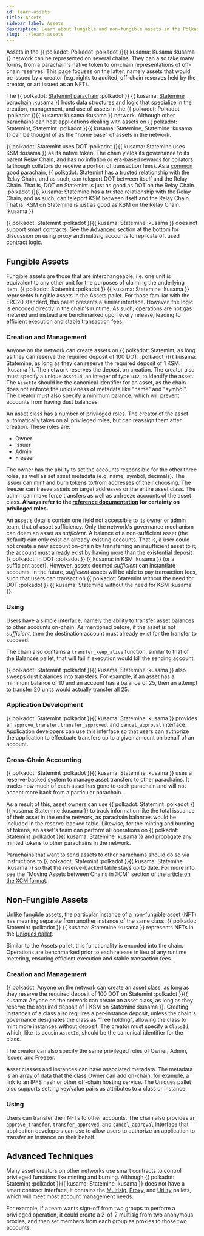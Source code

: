 ```yaml
---
id: learn-assets
title: Assets
sidebar_label: Assets
description: Learn about fungible and non-fungible assets in the Polkadot network.
slug: ../learn-assets
---
```


Assets in the {{ polkadot: Polkadot :polkadot }}{{ kusama: Kusama :kusama }} network can be
represented on several chains. They can also take many forms, from a parachain's native token to
on-chain representations of off-chain reserves. This page focuses on the latter, namely assets that
would be issued by a creator (e.g. rights to audited, off-chain reserves held by the creator, or art
issued as an NFT).

The
{{ polkadot: [Statemint parachain](https://www.parity.io/blog/statemint-generic-assets-chain-proposing-a-common-good-parachain-to-polkadot-governance/) :polkadot }}
{{ kusama: [Statemine parachain](https://www.parity.io/blog/statemint-generic-assets-chain-proposing-a-common-good-parachain-to-polkadot-governance/) :kusama }}
hosts data structures and logic that specialize in the creation, management, and use of assets in
the {{ polkadot: Polkadot :polkadot }}{{ kusama: Kusama :kusama }} network. Although other
parachains can host applications dealing with assets on
{{ polkadot: Statemint, Statemint :polkadot }}{{ kusama: Statemine, Statemine :kusama }} can be
thought of as the "home base" of assets in the network.

{{ polkadot: Statemint uses DOT :polkadot }}{{ kusama: Statemine uses KSM :kusama }} as its native
token. The chain yields its governance to its parent Relay Chain, and has no inflation or era-based
rewards for collators (although collators do receive a portion of transaction fees). As a
[common good parachain](https://polkadot.network/blog/common-good-parachains-an-introduction-to-governance-allocated-parachain-slots/),
{{ polkadot: Statemint
has a trusted relationship with the Relay Chain,
and as such, can teleport DOT between itself and the Relay Chain. That is, DOT on Statemint is
just as good as DOT on the Relay Chain. :polkadot }}{{ kusama: Statemine has a trusted relationship with the Relay Chain,
and as such, can teleport KSM between itself and the Relay Chain. That is, KSM on Statemine is
just as good as KSM on the Relay Chain. :kusama }}

{{ polkadot: Statemint :polkadot }}{{ kusama: Statemine :kusama }} does not support smart
contracts. See the [Advanced](#advanced-techniques) section at the bottom for discussion on using
proxy and multisig accounts to replicate oft used contract logic.

## Fungible Assets

Fungible assets are those that are interchangeable, i.e. one unit is equivalent to any other unit
for the purposes of claiming the underlying item. {{ polkadot: Statemint :polkadot }}
{{ kusama: Statemine :kusama }} represents fungible assets in the Assets pallet. For those familiar
with the ERC20 standard, this pallet presents a similar interface. However, the logic is encoded
directly in the chain's runtime. As such, operations are not gas metered and instead are benchmarked
upon every release, leading to efficient execution and stable transaction fees.

### Creation and Management

Anyone on the network can create assets on {{ polkadot: Statemint, as long as they can reserve the
required deposit of 100 DOT. :polkadot }}{{ kusama: Statemine, as long as they can reserve
the required deposit of 1 KSM. :kusama }}. The network reserves the deposit on creation. The creator
also must specify a unique `AssetId`, an integer of type `u32`, to identify the asset. The `AssetId`
should be the canonical identifier for an asset, as the chain does not enforce the uniqueness of
metadata like "name" and "symbol". The creator must also specify a minimum balance, which will
prevent accounts from having dust balances.

An asset class has a number of privileged roles. The creator of the asset automatically takes on all
privileged roles, but can reassign them after creation. These roles are:

- Owner
- Issuer
- Admin
- Freezer

The owner has the ability to set the accounts responsible for the other three roles, as well as set
asset metadata (e.g. name, symbol, decimals). The issuer can mint and burn tokens to/from addresses
of their choosing. The freezer can freeze assets on target addresses or the entire asset class. The
admin can make force transfers as well as unfreeze accounts of the asset class. **Always refer to
the [reference documentation](https://crates.parity.io/pallet_assets/index.html) for certainty on
privileged roles.**

An asset's details contain one field not accessible to its owner or admin team, that of asset
sufficiency. Only the network's governance mechanism can deem an asset as *sufficient*. A balance of
a non-sufficient asset (the default) can only exist on already-existing accounts. That is, a user
could not create a new account on-chain by transferring an insufficient asset to it; the account
must already exist by having more than the existential deposit {{ polkadot: in DOT :polkadot }}
{{ kusama: in KSM :kusama }} (or a sufficient asset). However, assets deemed *sufficient* can
instantiate accounts. In the future, *sufficient* assets will be able to pay transaction fees, such
that users can transact on {{ polkadot: Statemint without the need for DOT :polkadot }}
{{ kusama: Statemine without the need for KSM :kusama }}.

### Using

Users have a simple interface, namely the ability to transfer asset balances to other accounts
on-chain. As mentioned before, if the asset is not *sufficient*, then the destination account must
already exist for the transfer to succeed.

The chain also contains a `transfer_keep_alive` function, similar to that of the Balances pallet,
that will fail if execution would kill the sending account.

{{ polkadot: Statemint :polkadot }}{{ kusama: Statemine :kusama }} also sweeps dust balances into
transfers. For example, if an asset has a minimum balance of 10 and an account has a balance of 25,
then an attempt to transfer 20 units would actually transfer all 25.

### Application Development

{{ polkadot: Statemint :polkadot }}{{ kusama: Statemine :kusama }} provides an `approve_transfer`,
`transfer_approved`, and `cancel_approval` interface. Application developers can use this interface
so that users can authorize the application to effectuate transfers up to a given amount on behalf
of an account.

### Cross-Chain Accounting

{{ polkadot: Statemint :polkadot }}{{ kusama: Statemine :kusama }} uses a reserve-backed system to
manage asset transfers to other parachains. It tracks how much of each asset has gone to each
parachain and will not accept more back from a particular parachain.

As a result of this, asset owners can use {{ polkadot: Statemint :polkadot }}
{{ kusama: Statemine :kusama }} to track information like the total issuance of their asset in the
entire network, as parachain balances would be included in the reserve-backed table. Likewise, for
the minting and burning of tokens, an asset's team can perform all operations on
{{ polkadot: Statemint :polkadot }}{{ kusama: Statemine :kusama }} and propagate any minted tokens
to other parachains in the network.

Parachains that want to send assets to other parachains should do so via instructions to
{{ polkadot: Statemint :polkadot }}{{ kusama: Statemine :kusama }} so that the reserve-backed table
stays up to date. For more info, see the "Moving Assets between Chains in XCM" section of the
[article on the XCM format](https://polkadot.network/blog/xcm-the-cross-consensus-message-format/).

## Non-Fungible Assets

Unlike fungible assets, the particular instance of a non-fungible asset (NFT) has meaning separate
from another instance of the same class. {{ polkadot: Statemint :polkadot }}
{{ kusama: Statemine :kusama }} represents NFTs in the
[Uniques pallet](https://crates.parity.io/pallet_uniques/index.html).

Similar to the Assets pallet, this functionality is encoded into the chain. Operations are
benchmarked prior to each release in lieu of any runtime metering, ensuring efficient execution and
stable transaction fees.

### Creation and Management

{{ polkadot: Anyone on the network can create an asset class, as long as they reserve the required
deposit of 100 DOT on Statemint :polkadot }}{{ kusama: Anyone on the network can create an asset class,
as long as they reserve the required deposit of 1 KSM on Statemine :kusama }}. Creating instances of
a class also requires a per-instance deposit, unless the chain's governance designates the class as
"free holding", allowing the class to mint more instances without deposit. The creator must specify
a `ClassId`, which, like its cousin `AssetId`, should be the canonical identifier for the class.

The creator can also specify the same privileged roles of Owner, Admin, Issuer, and Freezer.

Asset classes and instances can have associated metadata. The metadata is an array of data that the
class Owner can add on-chain, for example, a link to an IPFS hash or other off-chain hosting
service. The Uniques pallet also supports setting key/value pairs as attributes to a class or
instance.

### Using

Users can transfer their NFTs to other accounts. The chain also provides an `approve_transfer`,
`transfer_approved`, and `cancel_approval` interface that application developers can use to allow
users to authorize an application to transfer an instance on their behalf.

## Advanced Techniques

Many asset creators on other networks use smart contracts to control privileged functions like
minting and burning. Although {{ polkadot: Statemint :polkadot }}{{ kusama: Statemine :kusama }}
does not have a smart contract interface, it contains the
[Multisig](https://crates.parity.io/pallet_multisig/index.html),
[Proxy](https://crates.parity.io/pallet_proxy/index.html), and
[Utility](https://crates.parity.io/pallet_utility/index.html) pallets, which will meet most account
management needs.

For example, if a team wants sign-off from two groups to perform a privileged operation, it could
create a 2-of-2 multisig from two anonymous proxies, and then set members from each group as proxies
to those two accounts.
